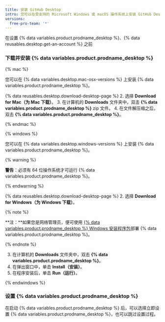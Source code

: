```yaml
---
title: 安装 GitHub Desktop
intro: 您可以在受支持的 Microsoft Windows 或 macOS 操作系统上安装 GitHub Desktop。
versions:
  free-pro-team: '*'
---
```


在设置 {% data variables.product.prodname_desktop %}、{% data reusables.desktop.get-an-account %} 之前

### 下载并安装 {% data variables.product.prodname_desktop %}

{% mac %}

您可以在 {% data variables.desktop.mac-osx-versions %} 上安装 {% data variables.product.prodname_desktop %}。

{% data reusables.desktop.download-desktop-page %}
2. 选择 **Download for Mac（为 Mac 下载）**。
3. 在计算机的 **Downloads** 文件夹中，双击 **{% data variables.product.prodname_desktop %}** zip 文件。
4. 在文件解压缩之后，双击 **{% data variables.product.prodname_desktop %}**。

{% endmac %}

{% windows %}

您可以在 {% data variables.desktop.windows-versions %} 上安装 {% data variables.product.prodname_desktop %}。

{% warning %}

**警告**：必须有 64 位操作系统才可运行 {% data variables.product.prodname_desktop %}。

{% endwarning %}

{% data reusables.desktop.download-desktop-page %}
2. 选择 **Download for Windows（为 Windows 下载）**。

  {% note %}

  **注：**如果您是网络管理员，便可使用 [{% data variables.product.prodname_desktop %} Windows 安装程序包](/desktop/guides/getting-started-with-github-desktop/about-the-github-desktop-windows-installer-package/)部署 {% data variables.product.prodname_desktop %}。

  {% endnote %}

3. 在计算机的 **Downloads** 文件夹中，双击 **{% data variables.product.prodname_desktop %}**。
4. 在弹出窗口中，单击 **Install（安装）**。
5. 在程序安装后，单击 **Run（运行）**。

{% endwindows %}

### 设置 {% data variables.product.prodname_desktop %}

在启动 {% data variables.product.prodname_desktop %} 后，可以选择立即设置 {% data variables.product.prodname_desktop %}，也可以跳过设置过程。
